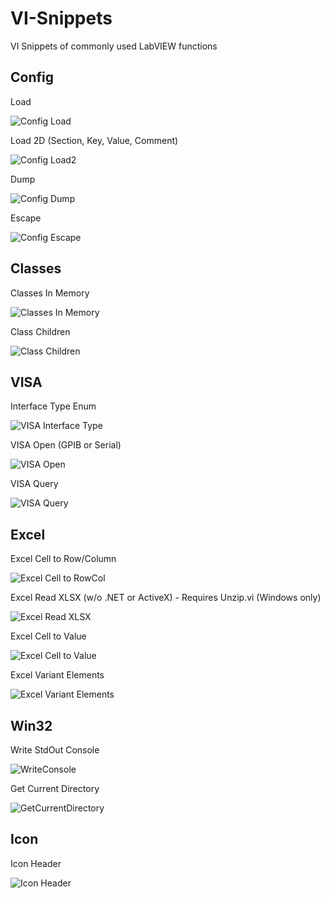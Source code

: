 # VI-Snippets
VI Snippets of commonly used LabVIEW functions

## Config

Load

![Config Load](/Config_Load.png)

Load 2D (Section, Key, Value, Comment)

![Config Load2](/Config_Load2.png)

Dump

![Config Dump](/Config_Dump.png)

Escape

![Config Escape](/Config_Escape.png)

## Classes

Classes In Memory

![Classes In Memory](/ClassesInMemory.png)

Class Children

![Class Children](/ClassChildren.png)

## VISA

Interface Type Enum

![VISA Interface Type](/VISA_InterfaceType.png)

VISA Open (GPIB or Serial)

![VISA Open](/VISA_Open2.png)

VISA Query

![VISA Query](/VISA_Query.png)

## Excel

Excel Cell to Row/Column

![Excel Cell to RowCol](/Excel_Cell_to_RowCol.png)

Excel Read XLSX (w/o .NET or ActiveX) - Requires Unzip.vi (Windows only)

![Excel Read XLSX](/Excel_Read_XLSX.png)

Excel Cell to Value

![Excel Cell to Value](/Excel_Cell_to_Value.png)

Excel Variant Elements

![Excel Variant Elements](/Excel_Variant_Elements.png)

## Win32

Write StdOut Console

![WriteConsole](/WriteConsole.png)

Get Current Directory

![GetCurrentDirectory](/GetCurrentDirectory.png)

## Icon

Icon Header

![Icon Header](/IconHeader.png)

